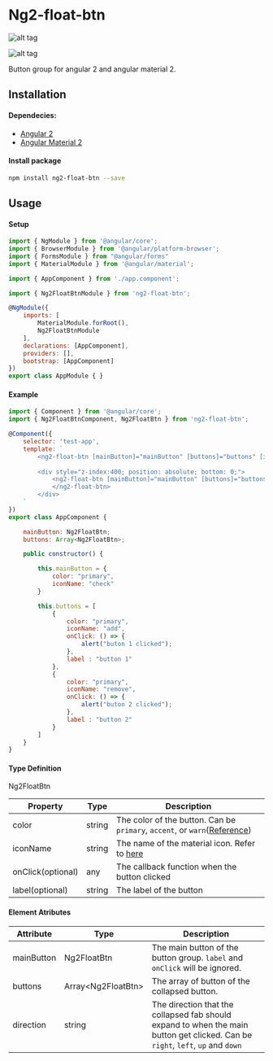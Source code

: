 # Ng2-float-btn

![alt tag](https://circleci.com/gh/BaronChen/ng2-float-btn/tree/master.svg?&style=shield&circle-token=e183368192080a061d355316972a82d4e3b7e796)

![alt tag](https://raw.githubusercontent.com/baronchen/ng2-float-btn/master/screenshot.gif)

Button group for angular 2 and angular material 2. 

## Installation

#### Dependecies:
* [Angular 2](https://angular.io/)
* [Angular Material 2](https://material.angular.io/)

#### Install package
```sh
npm install ng2-float-btn --save
```

## Usage

#### Setup
```javascript
import { NgModule } from '@angular/core';
import { BrowserModule } from '@angular/platform-browser';
import { FormsModule } from "@angular/forms"
import { MaterialModule } from '@angular/material';

import { AppComponent } from './app.component';

import { Ng2FloatBtnModule } from 'ng2-float-btn';

@NgModule({
    imports: [ 
        MaterialModule.forRoot(), 
        Ng2FloatBtnModule
    ],
    declarations: [AppComponent],
    providers: [],
    bootstrap: [AppComponent]
})
export class AppModule { }
```

#### Example
```javascript
import { Component } from '@angular/core';
import { Ng2FloatBtnComponent, Ng2FloatBtn } from 'ng2-float-btn';

@Component({
	selector: 'test-app',
	template: `
		<ng2-float-btn [mainButton]="mainButton" [buttons]="buttons" [isMini]="true" [direction]="'right'">
		
		<div style="z-index:400; position: absolute; bottom: 0;">
			<ng2-float-btn [mainButton]="mainButton" [buttons]="buttons"  [direction]="'up'">
			</ng2-float-btn>
		</div>
	`
})
export class AppComponent {

	mainButton: Ng2FloatBtn;
	buttons: Array<Ng2FloatBtn>;

	public constructor() {

		this.mainButton = {
			color: "primary",
			iconName: "check"
		}

		this.buttons = [
			{
				color: "primary",
				iconName: "add",
				onClick: () => {
					alert("buton 1 clicked");
				},
				label : "button 1"
			},
			{
				color: "primary",
				iconName: "remove",
				onClick: () => {
					alert("buton 2 clicked");
				},
				label : "button 2"
			}
		]
	}
}
```
#### Type Definition

Ng2FloatBtn

| Property | Type | Description |
| ------ | ------ | ------ |
| color | string | The color of the button. Can be `primary`, `accent`, or `warn`([Reference](https://material.angular.io/components/component/button)) |
| iconName | string | The name of the material icon. Refer to [here](https://material.angular.io/components/component/icon) |
| onClick(optional) | any | The callback function when the button clicked |
| label(optional) | string | The label of the button |

#### Element Atributes
| Attribute | Type | Description |
| ------ | ------ | ------ |
| mainButton | Ng2FloatBtn | The main button of the button group. `label` and `onClick` will be ignored. |
| buttons | Array\<Ng2FloatBtn\> | The array of button of the collapsed button. | isMini | boolean | The flag to determine if the buttons should be mini-fab |
| direction | string | The direction that the collapsed fab should expand to when the main button get clicked. Can be `right`, `left`, `up` and `down` |





